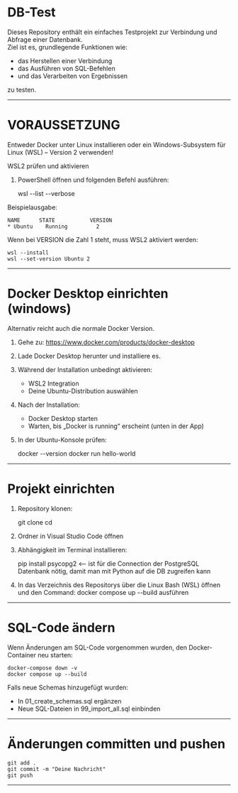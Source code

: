 # DB-Test

Dieses Repository enthält ein einfaches Testprojekt zur Verbindung und Abfrage einer Datenbank.  
Ziel ist es, grundlegende Funktionen wie:

- das Herstellen einer Verbindung  
- das Ausführen von SQL-Befehlen  
- und das Verarbeiten von Ergebnissen  

zu testen.

------------------------------------------------------------

# VORAUSSETZUNG

Entweder Docker unter Linux installieren oder ein Windows-Subsystem für Linux (WSL) – Version 2 verwenden!

WSL2 prüfen und aktivieren

1. PowerShell öffnen und folgenden Befehl ausführen:

    wsl --list --verbose

Beispielausgabe:

    NAME      STATE           VERSION
    * Ubuntu    Running         2

Wenn bei VERSION die Zahl 1 steht, muss WSL2 aktiviert werden:

    wsl --install
    wsl --set-version Ubuntu 2

------------------------------------------------------------

# Docker Desktop einrichten (windows)

Alternativ reicht auch die normale Docker Version.

1. Gehe zu: https://www.docker.com/products/docker-desktop
2. Lade Docker Desktop herunter und installiere es.
3. Während der Installation unbedingt aktivieren:
   - WSL2 Integration
   - Deine Ubuntu-Distribution auswählen
4. Nach der Installation:
   - Docker Desktop starten
   - Warten, bis „Docker is running“ erscheint (unten in der App)
5. In der Ubuntu-Konsole prüfen:

   docker --version
   docker run hello-world

------------------------------------------------------------

# Projekt einrichten

1. Repository klonen:

    git clone <REPOSITORY-URL>
    cd <REPOSITORY-ORDNER>

2. Ordner in Visual Studio Code öffnen
3. Abhängigkeit im Terminal installieren:

    pip install psycopg2 <-- ist für die Connection der PostgreSQL Datenbank nötig, damit man mit Python auf die DB zugreifen kann

4. In das Verzeichnis des Repositorys über die Linux Bash (WSL) öffnen und den Command: docker compose up --build ausführen

------------------------------------------------------------

# SQL-Code ändern

Wenn Änderungen am SQL-Code vorgenommen wurden, den Docker-Container neu starten:

    docker-compose down -v
    docker compose up --build

Falls neue Schemas hinzugefügt wurden:

- In 01_create_schemas.sql ergänzen
- Neue SQL-Dateien in 99_import_all.sql einbinden

------------------------------------------------------------

# Änderungen committen und pushen

    git add .
    git commit -m "Deine Nachricht"
    git push

------------------------------------------------------------

